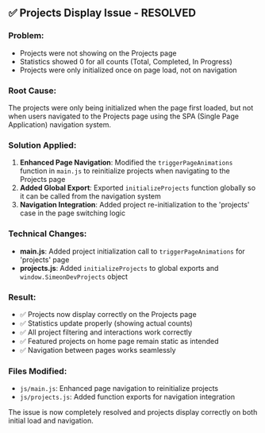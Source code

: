 ## ✅ Projects Display Issue - RESOLVED

### Problem:
- Projects were not showing on the Projects page
- Statistics showed 0 for all counts (Total, Completed, In Progress)
- Projects were only initialized once on page load, not on navigation

### Root Cause:
The projects were only being initialized when the page first loaded, but not when users navigated to the Projects page using the SPA (Single Page Application) navigation system.

### Solution Applied:
1. **Enhanced Page Navigation**: Modified the `triggerPageAnimations` function in `main.js` to reinitialize projects when navigating to the Projects page
2. **Added Global Export**: Exported `initializeProjects` function globally so it can be called from the navigation system
3. **Navigation Integration**: Added project re-initialization to the 'projects' case in the page switching logic

### Technical Changes:
- **main.js**: Added project initialization call to `triggerPageAnimations` for 'projects' page
- **projects.js**: Added `initializeProjects` to global exports and `window.SimeonDevProjects` object

### Result:
- ✅ Projects now display correctly on the Projects page
- ✅ Statistics update properly (showing actual counts)
- ✅ All project filtering and interactions work correctly
- ✅ Featured projects on home page remain static as intended
- ✅ Navigation between pages works seamlessly

### Files Modified:
- `js/main.js`: Enhanced page navigation to reinitialize projects
- `js/projects.js`: Added function exports for navigation integration

The issue is now completely resolved and projects display correctly on both initial load and navigation.
